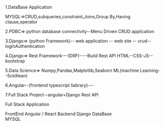 1.DataBase Application

MYSQL=>CRUD,subqueries,constraint,Joins,Group By,Having clause,operator

2.PDBC=> python database connectivity--Menu Driven CRUD application

3.Django=> (python Framework)-- web application -- web site -- crud--loginAuthentication

4.Django=> Rest Framework---(DRF)----Build Rest API
        HTML--CSS-JS--bootstrap

5.Data Science=> Numpy,Pandas,Matplotlib,Seaborn
                    ML(machine Learning--Sckitlean)

6.Angular--(frontend typescript liabrary)---

7.Full Stack Project--angular+Django Rest API



Full Stack Application

FrontEnd
    Angular / React
Backend
    Django
DataBase   
    MYSQL